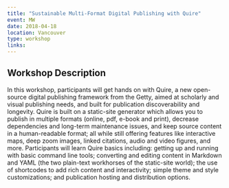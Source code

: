 ```yaml
---
title: "Sustainable Multi-Format Digital Publishing with Quire"
event: MW
date: 2018-04-18
location: Vancouver
type: workshop
links:
---
```


## Workshop Description

In this workshop, participants will get hands on with Quire, a new open-source digital publishing framework from the Getty, aimed at scholarly and visual publishing needs, and built for publication discoverability and longevity. Quire is built on a static-site generator which allows you to publish in multiple formats (online, pdf, e-book and print), decrease dependencies and long-term maintenance issues, and keep source content in a human-readable format; all while still offering features like interactive maps, deep zoom images, linked citations, audio and video figures, and more. Participants will learn Quire basics including: getting up and running with basic command line tools; converting and editing content in Markdown and YAML (the two plain-text workhorses of the static-site world); the use of shortcodes to add rich content and interactivity; simple theme and style customizations; and publication hosting and distribution options.